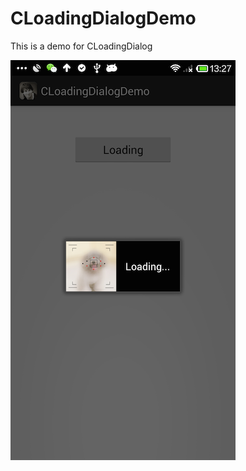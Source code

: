 CLoadingDialogDemo
==================

This is a demo for CLoadingDialog

<img src="https://raw.githubusercontent.com/cloay/CLoadingDialogDemo/master/screen-cut.png"/>
